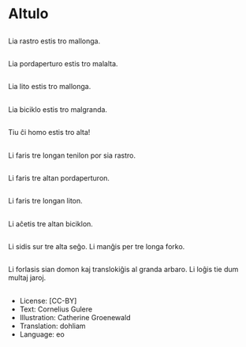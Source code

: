# Altulo

##
Lia rastro estis tro mallonga.

##
Lia pordaperturo estis tro malalta.

##
Lia lito estis tro mallonga.

##
Lia biciklo estis tro malgranda.

##
Tiu ĉi homo estis tro alta!

##
Li faris tre longan tenilon por sia rastro.

##
Li faris tre altan pordaperturon.

##
Li faris tre longan liton.

##
Li aĉetis tre altan biciklon.

##
Li sidis sur tre alta seĝo. Li manĝis per tre longa forko.

##
Li forlasis sian domon kaj translokiĝis al granda arbaro. Li loĝis tie dum multaj jaroj.

##
* License: [CC-BY]
* Text: Cornelius Gulere
* Illustration: Catherine Groenewald
* Translation: dohliam
* Language: eo
